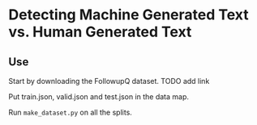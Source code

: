 # Detecting Machine Generated Text vs. Human Generated Text

## Use
Start by downloading the FollowupQ dataset. TODO add link

Put train.json, valid.json and test.json in the data map.

Run `make_dataset.py` on all the splits.

